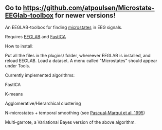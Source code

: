 ## Go to https://github.com/atpoulsen/Microstate-EEGlab-toolbox for newer versions!


An EEGLAB-toolbox for finding [microstates](http://www.scholarpedia.org/article/EEG_microstates) in EEG signals.

Requires [EEGLAB](http://sccn.ucsd.edu/eeglab/) and [FastICA](http://research.ics.aalto.fi/ica/fastica/)

How to install:

Put all the files in the plugins/ folder, whereever EEGLAB is installed, and reload EEGLAB. 
Load a dataset.
A menu called "Microstates" should appear under Tools.

Currently implemented algorithms:

FastICA

K-means

Agglomerative/Hierarchical clustering

N-microstates + temporal smoothing (see [Pascual-Marqui et al. 1995](http://www.ncbi.nlm.nih.gov/pubmed/7622149))

Multi-garrote, a Variational Bayes version of the above algorithm.
